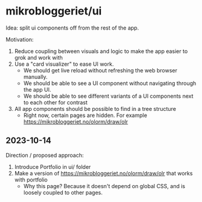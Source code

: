 # mikrobloggeriet/ui

Idea: split ui components off from the rest of the app.

Motivation:

1. Reduce coupling between visuals and logic to make the app easier to grok and work with
2. Use a "card visualizer" to ease UI work.
   - We should get live reload without refreshing the web browser manually.
   - We should be able to see a UI component without navigating through the app UI.
   - We should be able to see different variants of a UI components next to each other for contrast
3. All app components should be possible to find in a tree structure
   - Right now, certain pages are hidden.
     For example https://mikrobloggeriet.no/olorm/draw/olr

## 2023-10-14

Direction / proposed approach:

1. Introduce Portfolio in ui/ folder
2. Make a version of https://mikrobloggeriet.no/olorm/draw/olr that works with portfolio
   - Why this page?
     Because it doesn't depend on global CSS, and is loosely coupled to other pages.
   

